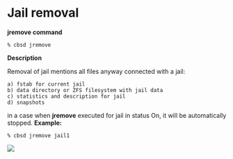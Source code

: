 # Jail removal

**jremove command**

```
% cbsd jremove
```
**Description**

Removal of jail mentions all files anyway connected with a jail:

    a) fstab for current jail
    b) data directory or ZFS filesystem with jail data
    c) statistics and description for jail
    d) snapshots

in a case when **jremove** executed for jail in status On, it will be automatically stopped.
**Example:**

```
% cbsd jremove jail1
```
![](https://www.bsdstore.ru/img/jremove1.png)
